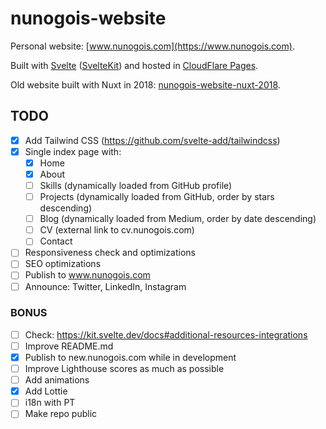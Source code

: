 # nunogois-website

Personal website: [www.nunogois.com](https://www.nunogois.com).

Built with [Svelte](https://svelte.dev/) ([SvelteKit](https://kit.svelte.dev/)) and hosted in [CloudFlare Pages](https://pages.cloudflare.com/).

Old website built with Nuxt in 2018: [nunogois-website-nuxt-2018](https://github.com/nunogois/nunogois-website-nuxt-2018).

## TODO

- [x] Add Tailwind CSS (https://github.com/svelte-add/tailwindcss)
- [x] Single index page with:
  - [x] Home
  - [x] About
  - [ ] Skills (dynamically loaded from GitHub profile)
  - [ ] Projects (dynamically loaded from GitHub, order by stars descending)
  - [ ] Blog (dynamically loaded from Medium, order by date descending)
  - [ ] CV (external link to cv.nunogois.com)
  - [ ] Contact
- [ ] Responsiveness check and optimizations
- [ ] SEO optimizations
- [ ] Publish to www.nunogois.com
- [ ] Announce: Twitter, LinkedIn, Instagram

### BONUS

- [ ] Check: https://kit.svelte.dev/docs#additional-resources-integrations
- [ ] Improve README.md
- [x] Publish to new.nunogois.com while in development
- [ ] Improve Lighthouse scores as much as possible
- [ ] Add animations
- [x] Add Lottie
- [ ] i18n with PT
- [ ] Make repo public
